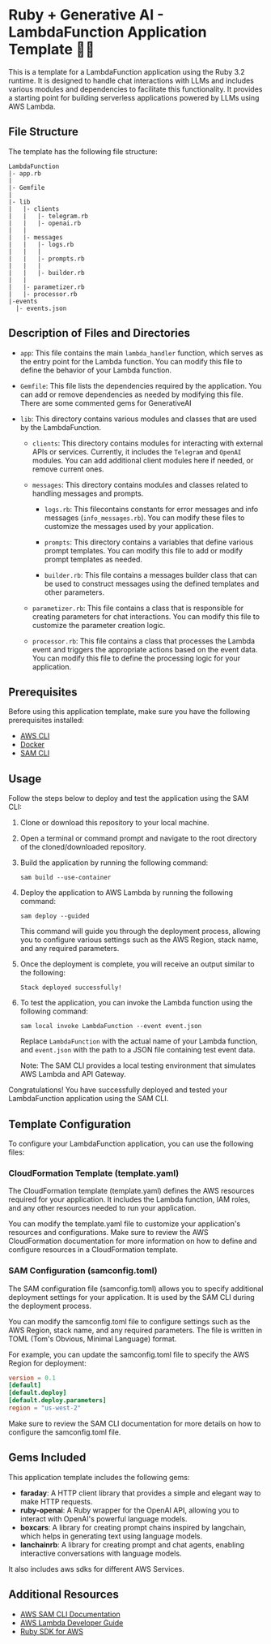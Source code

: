 #  Ruby + Generative AI - LambdaFunction Application Template 🦾🤖

This is a template for a LambdaFunction application using the Ruby 3.2 runtime. It is designed to handle chat interactions with LLMs and includes various modules and dependencies to facilitate this functionality. It provides a starting point for building serverless applications powered by LLMs using AWS Lambda.

## File Structure

The template has the following file structure:

```
LambdaFunction
|- app.rb
|
|- Gemfile
|
|- lib
|   |- clients
|   |   |- telegram.rb
|   |   |- openai.rb
|   |
|   |- messages
|   |   |- logs.rb
|   |   |
|   |   |- prompts.rb
|   |   |
|   |   |- builder.rb
|   |
|   |- parametizer.rb
|   |- processor.rb
|-events
  |- events.json
```

## Description of Files and Directories

- `app`: This file contains the main `lambda_handler` function, which serves as the entry point for the Lambda function. You can modify this file to define the behavior of your Lambda function.

- `Gemfile`: This file lists the dependencies required by the application. You can add or remove dependencies as needed by modifying this file. There are some commented gems for GenerativeAI

- `lib`: This directory contains various modules and classes that are used by the LambdaFunction.

  - `clients`: This directory contains modules for interacting with external APIs or services. Currently, it includes the `Telegram` and `OpenAI` modules. You can add additional client modules here if needed, or remove current ones.

  - `messages`: This directory contains modules and classes related to handling messages and prompts.

    - `logs.rb`: This filecontains constants for error messages and info messages (`info_messages.rb`). You can modify these files to customize the messages used by your application.

    - `prompts`: This directory contains a variables that define various prompt templates. You can modify this file to add or modify prompt templates as needed.

    - `builder.rb`: This file contains a messages builder class that can be used to construct messages using the defined templates and other parameters.

  - `parametizer.rb`: This file contains a class that is responsible for creating parameters for chat interactions. You can modify this file to customize the parameter creation logic.

  - `processor.rb`: This file contains a class that processes the Lambda event and triggers the appropriate actions based on the event data. You can modify this file to define the processing logic for your application.

## Prerequisites

Before using this application template, make sure you have the following prerequisites installed:

- [AWS CLI](https://aws.amazon.com/cli/)
- [Docker](https://www.docker.com/)
- [SAM CLI](https://docs.aws.amazon.com/serverless-application-model/latest/developerguide/serverless-sam-cli-install.html)

## Usage

Follow the steps below to deploy and test the application using the SAM CLI:

1. Clone or download this repository to your local machine.

2. Open a terminal or command prompt and navigate to the root directory of the cloned/downloaded repository.

3. Build the application by running the following command:

   ```shell
   sam build --use-container
   ```

4. Deploy the application to AWS Lambda by running the following command:

   ```shell
   sam deploy --guided
   ```

   This command will guide you through the deployment process, allowing you to configure various settings such as the AWS Region, stack name, and any required parameters.

5. Once the deployment is complete, you will receive an output similar to the following:

   ```shell
   Stack deployed successfully!
   ```

6. To test the application, you can invoke the Lambda function using the following command:

   ```shell
   sam local invoke LambdaFunction --event event.json
   ```

   Replace `LambdaFunction` with the actual name of your Lambda function, and `event.json` with the path to a JSON file containing test event data.

   Note: The SAM CLI provides a local testing environment that simulates AWS Lambda and API Gateway.

Congratulations! You have successfully deployed and tested your LambdaFunction application using the SAM CLI.

## Template Configuration

To configure your LambdaFunction application, you can use the following files:

### CloudFormation Template (template.yaml)

The CloudFormation template (template.yaml) defines the AWS resources required for your application. It includes the Lambda function, IAM roles, and any other resources needed to run your application.

You can modify the template.yaml file to customize your application's resources and configurations. Make sure to review the AWS CloudFormation documentation for more information on how to define and configure resources in a CloudFormation template.

### SAM Configuration (samconfig.toml)

The SAM configuration file (samconfig.toml) allows you to specify additional deployment settings for your application. It is used by the SAM CLI during the deployment process.

You can modify the samconfig.toml file to configure settings such as the AWS Region, stack name, and any required parameters. The file is written in TOML (Tom's Obvious, Minimal Language) format.

For example, you can update the samconfig.toml file to specify the AWS Region for deployment:

```toml
version = 0.1
[default]
[default.deploy]
[default.deploy.parameters]
region = "us-west-2"
```

Make sure to review the SAM CLI documentation for more details on how to configure the samconfig.toml file.

## Gems Included

This application template includes the following gems:

- **faraday**: A HTTP client library that provides a simple and elegant way to make HTTP requests.
- **ruby-openai**: A Ruby wrapper for the OpenAI API, allowing you to interact with OpenAI's powerful language models.
- **boxcars**: A library for creating prompt chains inspired by langchain, which helps in generating text using language models.
- **lanchainrb**: A library for creating prompt and chat agents, enabling interactive conversations with language models.

It also includes aws sdks for different AWS Services.


## Additional Resources

- [AWS SAM CLI Documentation](https://docs.aws.amazon.com/serverless-application-model/latest/developerguide/serverless-sam-cli-command-reference.html)
- [AWS Lambda Developer Guide](https://docs.aws.amazon.com/lambda/latest/dg/welcome.html)
- [Ruby SDK for AWS](https://aws.amazon.com/sdk-for-ruby/)
